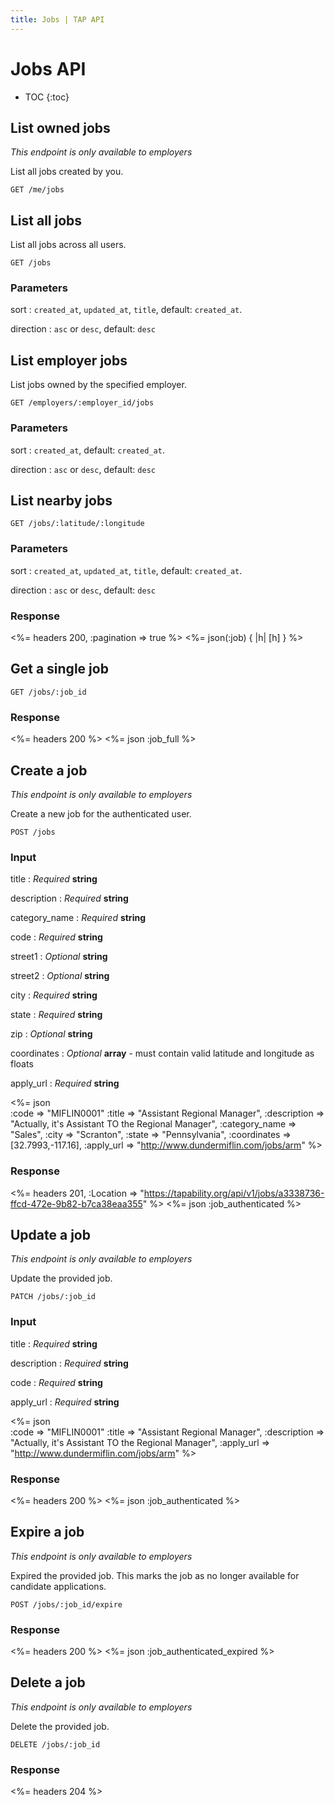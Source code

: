 ```yaml
---
title: Jobs | TAP API
---
```


# Jobs API

* TOC
{:toc}

## List owned jobs

_This endpoint is only available to employers_

List all jobs created by you.

    GET /me/jobs

## List all jobs

List all jobs across all users.

    GET /jobs

### Parameters

sort
: `created_at`, `updated_at`, `title`, default: `created_at`.

direction
: `asc` or `desc`, default: `desc`

## List employer jobs

List jobs owned by the specified employer.

    GET /employers/:employer_id/jobs

### Parameters

sort
: `created_at`, default: `created_at`.

direction
: `asc` or `desc`, default: `desc`

## List nearby jobs

    GET /jobs/:latitude/:longitude

### Parameters

sort
: `created_at`, `updated_at`, `title`, default: `created_at`.

direction
: `asc` or `desc`, default: `desc`

### Response

<%= headers 200, :pagination => true %>
<%= json(:job) { |h| [h] } %>

## Get a single job

    GET /jobs/:job_id

### Response

<%= headers 200 %>
<%= json :job_full %>

## Create a job

_This endpoint is only available to employers_

Create a new job for the authenticated user.

    POST /jobs

### Input

title
: _Required_ **string**

description
: _Required_ **string**

category_name
: _Required_ **string**

code
: _Required_ **string**

street1
: _Optional_ **string**

street2
: _Optional_ **string**

city
: _Required_ **string**

state
: _Required_ **string**

zip
: _Optional_ **string**

coordinates
: _Optional_ **array** - must contain valid latitude and longitude as floats

apply_url
: _Required_ **string**

<%= json \
    :code          => "MIFLIN0001"
    :title         => "Assistant Regional Manager",
    :description   => "Actually, it's Assistant TO the Regional Manager",
    :category_name => "Sales",
    :city          => "Scranton",
    :state         => "Pennsylvania",
    :coordinates   => [32.7993,-117.16],
    :apply_url     => "http://www.dundermiflin.com/jobs/arm"
%>

### Response

<%= headers 201, :Location => "https://tapability.org/api/v1/jobs/a3338736-ffcd-472e-9b82-b7ca38eaa355" %>
<%= json :job_authenticated %>

## Update a job

_This endpoint is only available to employers_

Update the provided job.

    PATCH /jobs/:job_id

### Input

title
: _Required_ **string**

description
: _Required_ **string**

code
: _Required_ **string**

apply_url
: _Required_ **string**

<%= json \
    :code        => "MIFLIN0001"
    :title       => "Assistant Regional Manager",
    :description => "Actually, it's Assistant TO the Regional Manager",
    :apply_url   => "http://www.dundermiflin.com/jobs/arm"
%>

### Response

<%= headers 200 %>
<%= json :job_authenticated %>

## Expire a job

_This endpoint is only available to employers_

Expired the provided job. This marks the job as no longer available for candidate applications.

    POST /jobs/:job_id/expire

### Response

<%= headers 200 %>
<%= json :job_authenticated_expired %>

## Delete a job

_This endpoint is only available to employers_

Delete the provided job.

    DELETE /jobs/:job_id

### Response

<%= headers 204 %>
